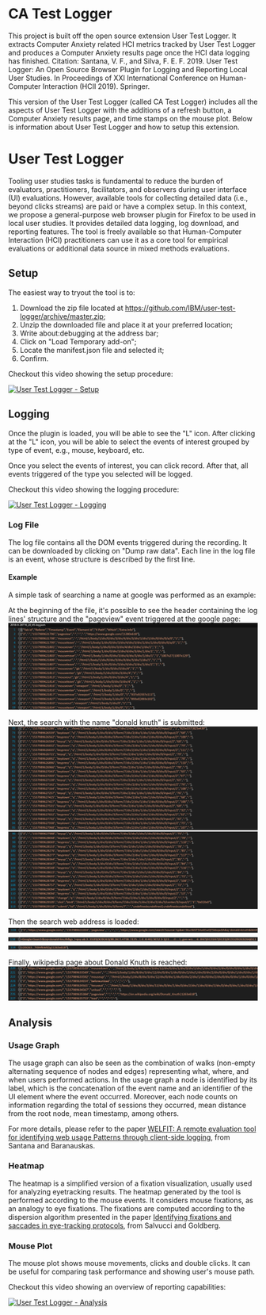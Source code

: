 # CA Test Logger
This project is built off the open source extension User Test Logger. It extracts Computer Anxiety related HCI metrics tracked by User Test Logger and produces a Computer Anxiety results page once the HCI data logging has finished. 
Citation: Santana, V. F., and Silva, F. E. F. 2019. User Test Logger: An Open Source Browser Plugin for Logging and Reporting Local User Studies. In Proceedings of XXI International Conference on Human-Computer Interaction (HCII 2019). Springer.

This version of the User Test Logger (called CA Test Logger) includes all the aspects of User Test Logger with the additions of a refresh button, a Computer Anxiety results page, and time stamps on the mouse plot. Below is information about User Test Logger and how to setup this extension. 

# User Test Logger

Tooling user studies tasks is fundamental to reduce the burden of evaluators, practitioners, facilitators, and observers during user interface (UI) evaluations. However, available tools for collecting detailed data (i.e., beyond clicks streams) are paid or have a complex setup. In this context, we propose a general-purpose web browser plugin for Firefox to be used in local user studies. It provides detailed data logging, log download, and reporting features. The tool is freely available so that Human-Computer Interaction (HCI) practitioners can use it as a core tool for empirical evaluations or additional data source in mixed methods evaluations.

## Setup

The easiest way to tryout the tool is to:

1. Download the zip file located at https://github.com/IBM/user-test-logger/archive/master.zip;
2. Unzip the downloaded file and place it at your preferred location;
3. Write about:debugging at the address bar;
4. Click on "Load Temporary add-on";
5. Locate the manifest.json file and selected it;
5. Confirm.

Checkout this video showing the setup procedure:

[![User Test Logger - Setup](http://img.youtube.com/vi/0ihIVZ25s0E/0.jpg)](https://youtu.be/0ihIVZ25s0E "User Test Logger - Setup")

## Logging

Once the plugin is loaded, you will be able to see the "L" icon. After clicking at the "L" icon, you will be able to select the events of interest grouped by type of event, e.g., mouse, keyboard, etc.

Once you select the events of interest, you can click record. After that, all events triggered of the type you selected will be logged.

Checkout this video showing the logging procedure:

[![User Test Logger - Logging](http://img.youtube.com/vi/O1TcKH9kUnY/0.jpg)](https://youtu.be/O1TcKH9kUnY "User Test Logger - Logging")

### Log File

The log file contains all the DOM events triggered during the recording. It can be downloaded by clicking on "Dump raw data". Each line in the log file is an event, whose structure is described by the first line. 

#### Example
A simple task of searching a name at google was performed as an example:

At the beginning of the file, it's possible to see the header containing the log lines' structure and the "pageview" event triggered at the google page:
![alt log file](https://raw.githubusercontent.com/IBM/user-test-logger/master/imgs/header-google-search.png)

Next, the search with the name "donald knuth" is submitted:
![alt log file](https://raw.githubusercontent.com/IBM/user-test-logger/master/imgs/typing-knuth.png)
![alt log file](https://raw.githubusercontent.com/IBM/user-test-logger/master/imgs/typing-knuth-2.png)

Then the search web address is loaded:
![alt log line](https://raw.githubusercontent.com/IBM/user-test-logger/master/imgs/google-search.png)
![alt log line](https://raw.githubusercontent.com/IBM/user-test-logger/master/imgs/google-search-2.png)
![alt log line](https://raw.githubusercontent.com/IBM/user-test-logger/master/imgs/google-search-3.png)

Finally, wikipedia page about Donald Knuth is reached:
![alt log file](https://raw.githubusercontent.com/IBM/user-test-logger/master/imgs/entering-wikipedia.png)


## Analysis

### Usage Graph

The usage graph can also be seen as the combination of walks (non-empty alternating sequence of nodes and edges) representing what, where, and when users performed actions. In the usage graph a node is identified by its label, which is the concatenation of the event name and an identifier of the UI element where the event occurred. Moreover, each node counts on information regarding the total of sessions they occurred, mean distance from the root node, mean timestamp, among others.

For more details, please refer to the paper [WELFIT: A remote evaluation tool for identifying web usage Patterns through client-side logging](https://www.researchgate.net/publication/270914330_WELFIT_A_remote_evaluation_tool_for_identifying_web_usage_Patterns_through_client-side_logging), from Santana and Baranauskas.

### Heatmap

The heatmap is a simplified version of a fixation visualization, usually used for analyzing eyetracking results. 
The heatmap generated by the tool is performed according to the mouse events. 
It considers mouse fixations, as an analogy to eye fixations.
The fixations are computed according to the dispersion algorithm presented in the paper [Identifying fixations and saccades in eye-tracking protocols](https://dl.acm.org/citation.cfm?id=355028), from Salvucci and Goldberg.

### Mouse Plot

The mouse plot shows mouse movements, clicks and double clicks. It can be useful for comparing task performance and showing user's mouse path.

Checkout this video showing an overview of reporting capabilities:

[![User Test Logger - Analysis](http://img.youtube.com/vi/nzL9ghswHhg/0.jpg)](https://youtu.be/nzL9ghswHhg "User Test Logger - Analysis")


